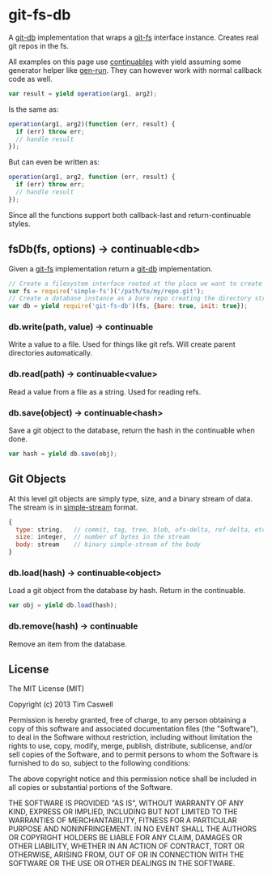 git-fs-db
=========

A [git-db][] implementation that wraps a [git-fs][] interface instance.  Creates real git repos in the fs.

All examples on this page use [continuables][] with yield assuming some generator helper like [gen-run][].  They can however work with normal callback code as well.

```js
var result = yield operation(arg1, arg2);
```

Is the same as:

```js
operation(arg1, arg2)(function (err, result) {
  if (err) throw err;
  // handle result
});
```

But can even be written as:

```js
operation(arg1, arg2, function (err, result) {
  if (err) throw err;
  // handle result
});
```

Since all the functions support both callback-last and return-continuable styles.

## fsDb(fs, options) -> continuable&lt;db>

Given a [git-fs][] implementation return a [git-db][] implementation.

```js
// Create a filesystem interface rooted at the place we want to create the repo.
var fs = require('simple-fs')('/path/to/my/repo.git');
// Create a database instance as a bare repo creating the directory structure.
var db = yield require('git-fs-db')(fs, {bare: true, init: true});
```

### db.write(path, value) -> continuable

Write a value to a file.  Used for things like git refs.  Will create parent directories automatically.

### db.read(path) -> continuable&lt;value>

Read a value from a file as a string.  Used for reading refs.

### db.save(object) -> continuable&lt;hash>

Save a git object to the database, return the hash in the continuable when done.

```js
var hash = yield db.save(obj);
```

## Git Objects

At this level git objects are simply type, size, and a binary stream of data.
The stream is in [simple-stream][] format.

```js
{
  type: string,   // commit, tag, tree, blob, ofs-delta, ref-delta, etc...
  size: integer,  // number of bytes in the stream
  body: stream    // binary simple-stream of the body
}
````

### db.load(hash) -> continuable&lt;object>

Load a git object from the database by hash.  Return in the continuable.

```js
var obj = yield db.load(hash);
```

### db.remove(hash) -> continuable

Remove an item from the database.

## License

The MIT License (MIT)

Copyright (c) 2013 Tim Caswell

Permission is hereby granted, free of charge, to any person obtaining a copy
of this software and associated documentation files (the "Software"), to deal
in the Software without restriction, including without limitation the rights
to use, copy, modify, merge, publish, distribute, sublicense, and/or sell
copies of the Software, and to permit persons to whom the Software is
furnished to do so, subject to the following conditions:

The above copyright notice and this permission notice shall be included in
all copies or substantial portions of the Software.

THE SOFTWARE IS PROVIDED "AS IS", WITHOUT WARRANTY OF ANY KIND, EXPRESS OR
IMPLIED, INCLUDING BUT NOT LIMITED TO THE WARRANTIES OF MERCHANTABILITY,
FITNESS FOR A PARTICULAR PURPOSE AND NONINFRINGEMENT. IN NO EVENT SHALL THE
AUTHORS OR COPYRIGHT HOLDERS BE LIABLE FOR ANY CLAIM, DAMAGES OR OTHER
LIABILITY, WHETHER IN AN ACTION OF CONTRACT, TORT OR OTHERWISE, ARISING FROM,
OUT OF OR IN CONNECTION WITH THE SOFTWARE OR THE USE OR OTHER DEALINGS IN
THE SOFTWARE.


[git-db]: https://github.com/creationix/js-git/blob/master/specs/git-db.md
[git-fs]: https://github.com/creationix/js-git/blob/master/specs/fs.md
[simple-stream]: https://github.com/creationix/js-git/blob/master/specs/simple-stream.md
[continuables]: https://github.com/creationix/js-git/blob/master/specs/continuable.md
[gen-run]: https://github.com/creationix/gen-run
